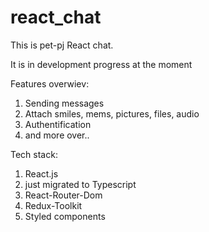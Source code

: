 # react_chat
This is pet-pj React chat.

It is in development progress at the moment

Features overwiev:
1. Sending messages
2. Attach smiles, mems, pictures, files, audio
3. Authentification
4. and more over..

Tech stack: 
1. React.js 
2. just migrated to Typescript
3. React-Router-Dom
4. Redux-Toolkit
5. Styled components
